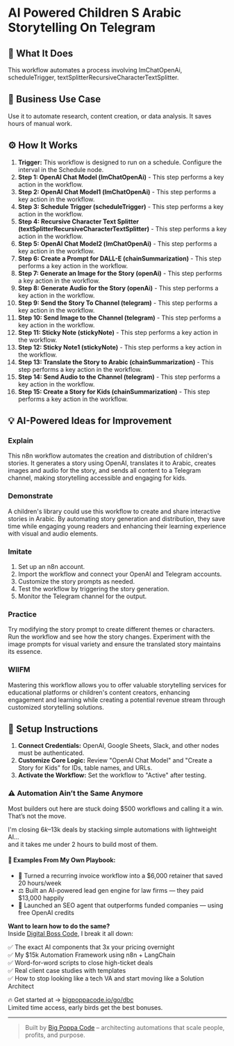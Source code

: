# AI Powered Children S Arabic Storytelling On Telegram

## 🚀 What It Does
This workflow automates a process involving lmChatOpenAi, scheduleTrigger, textSplitterRecursiveCharacterTextSplitter.

## 💼 Business Use Case
Use it to automate research, content creation, or data analysis. It saves hours of manual work.

## ⚙️ How It Works
1.  **Trigger:** This workflow is designed to run on a schedule. Configure the interval in the Schedule node.
2. **Step 1: OpenAI Chat Model (lmChatOpenAi)** - This step performs a key action in the workflow.
3. **Step 2: OpenAI Chat Model1 (lmChatOpenAi)** - This step performs a key action in the workflow.
4. **Step 3: Schedule Trigger (scheduleTrigger)** - This step performs a key action in the workflow.
5. **Step 4: Recursive Character Text Splitter (textSplitterRecursiveCharacterTextSplitter)** - This step performs a key action in the workflow.
6. **Step 5: OpenAI Chat Model2 (lmChatOpenAi)** - This step performs a key action in the workflow.
7. **Step 6: Create a Prompt for DALL-E (chainSummarization)** - This step performs a key action in the workflow.
8. **Step 7: Generate an Image for the Story (openAi)** - This step performs a key action in the workflow.
9. **Step 8: Generate Audio for the Story (openAi)** - This step performs a key action in the workflow.
10. **Step 9: Send the Story To Channel (telegram)** - This step performs a key action in the workflow.
11. **Step 10: Send Image to the Channel (telegram)** - This step performs a key action in the workflow.
12. **Step 11: Sticky Note (stickyNote)** - This step performs a key action in the workflow.
13. **Step 12: Sticky Note1 (stickyNote)** - This step performs a key action in the workflow.
14. **Step 13: Translate the Story to Arabic (chainSummarization)** - This step performs a key action in the workflow.
15. **Step 14: Send Audio to the Channel (telegram)** - This step performs a key action in the workflow.
16. **Step 15: Create a Story for Kids (chainSummarization)** - This step performs a key action in the workflow.

## 💡 AI-Powered Ideas for Improvement
### Explain
This n8n workflow automates the creation and distribution of children's stories. It generates a story using OpenAI, translates it to Arabic, creates images and audio for the story, and sends all content to a Telegram channel, making storytelling accessible and engaging for kids.

### Demonstrate
A children's library could use this workflow to create and share interactive stories in Arabic. By automating story generation and distribution, they save time while engaging young readers and enhancing their learning experience with visual and audio elements.

### Imitate
1. Set up an n8n account.
2. Import the workflow and connect your OpenAI and Telegram accounts.
3. Customize the story prompts as needed.
4. Test the workflow by triggering the story generation.
5. Monitor the Telegram channel for the output.

### Practice
Try modifying the story prompt to create different themes or characters. Run the workflow and see how the story changes. Experiment with the image prompts for visual variety and ensure the translated story maintains its essence.

### WIIFM
Mastering this workflow allows you to offer valuable storytelling services for educational platforms or children's content creators, enhancing engagement and learning while creating a potential revenue stream through customized storytelling solutions.

## 🔧 Setup Instructions
1. **Connect Credentials:** OpenAI, Google Sheets, Slack, and other nodes must be authenticated.
2. **Customize Core Logic:** Review "OpenAI Chat Model" and "Create a Story for Kids" for IDs, table names, and URLs.
3. **Activate the Workflow:** Set the workflow to "Active" after testing.

### ⚠️ Automation Ain’t the Same Anymore

Most builders out here are stuck doing $500 workflows and calling it a win.  
That’s not the move.  

I'm closing $6k–$13k deals by stacking simple automations with lightweight AI...  
and it takes me under 2 hours to build most of them.

#### 🧠 Examples From My Own Playbook:
- 🔁 Turned a recurring invoice workflow into a $6,000 retainer that saved 20 hours/week  
- ⚖️ Built an AI-powered lead gen engine for law firms — they paid $13,000 happily  
- 🚀 Launched an SEO agent that outperforms funded companies — using free OpenAI credits  

**Want to learn how to do the same?**  
Inside [Digital Boss Code](https://bigpoppacode.io/go/dbc), I break it all down:

✅ The exact AI components that 3x your pricing overnight  
✅ My $15k Automation Framework using n8n + LangChain  
✅ Word-for-word scripts to close high-ticket deals  
✅ Real client case studies with templates  
✅ How to stop looking like a tech VA and start moving like a Solution Architect  

🔥 Get started at → [bigpoppacode.io/go/dbc](https://bigpoppacode.io/go/dbc)  
Limited time access, early birds get the best bonuses.

---
> Built by [Big Poppa Code](https://bigpoppacode.io) – architecting automations that scale people, profits, and purpose.
